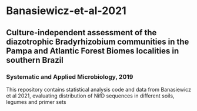 # Banasiewicz-et-al-2021
## Culture-independent assessment of the diazotrophic Bradyrhizobium communities in the Pampa and Atlantic Forest Biomes localities in southern Brazil
### Systematic and Applied Microbiology, 2019
This repository contains statistical analysis code and data from Banasiewicz et al 2021, evaluating distribution of NifD sequences in different soils, legumes and primer sets
